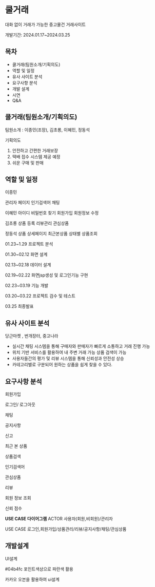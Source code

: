 # 쿨거래
대화 없이 거래가 가능한 중고물건 거래사이트

개발기간: 2024.01.17~2024.03.25

## 목차
- 쿨거래(팀원소개/기획의도)
- 역할 및 일정
- 유사 사이트 분석
- 요구사항 분석
- 개발 설계
- 시연
- Q&A
## 쿨거래(팀원소개/기획의도)
팀원소개 : 이종민(조장), 김초롱, 이혜민, 정동석

기획의도
1. 안전하고 간편한 거래보장
2. 택배 접수 시스템 제공 예정
3. 쉬운 구매 및 판매
## 역할 및 일정 
이종민 

관리자 페이지
인기검색어 
채팅 

이혜민 
아이디 비밀번호 찾기 
회원가입
회원정보 수정 

김초롱 
상품 등록 
리뷰관리 
관심상품

정동석
상품 상세페이지 
최근본상품
상태별 상품조회


01.23~1.29 프로젝트 분석

01.30~02.12 화면 설계

02.13~02.18 데이터 설계

02.19~02.22 화면jsp생성 및 로그인기능 구현

02.23~03.19 기능 개발

03.20~03.22 프로젝트 검수 및 테스트

03.25 최종발표 

## 유사 사이트 분석 
당근마켓 , 번개장터, 중고나라  
- 실시간 채팅 시스템을 통해 구매자와 판매자가 빠르게 소통하고 거래 진행 가능
- 위치 기반 서비스를 활용하여 내 주변 거래 가능 상품 검색이 가능
- 사용자들간의 평가 및 리뷰 시스템을 통해 신뢰성과 안전성 상승
- 카테고리별로 구분되어 원하는 상품을 쉽게 찾을 수 있다.
 ## 요구사항 분석
 회원가입

 로그인/ 로그아웃

 채팅

공지사항

신고

최근 본 상품

상품검색

인기검색어

관심상품

리뷰

회원 정보 조회

신뢰 점수 

**USE CASE 다이어그램**
ACTOR 사용자(회원,비회원)/관리자

USE CASE 로그인,회원가입/상품관리/리뷰/공지사항/채팅/관심상품

## 개발설계
UI설계 

#04b4fc 포인트색상으로 파란색 활용

카카오 오븐을 활용하여 ui설계 



 
